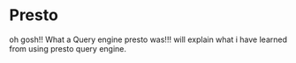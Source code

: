 # Presto
oh gosh!! What a Query engine presto was!!! will explain what i have learned from using presto query engine.
